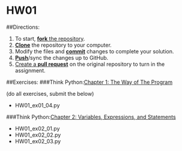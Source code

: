 # HW01

##Directions:

1. To start, [**fork** the repository][forking].
1. [**Clone**][ref-clone] the repository to your computer.
1. Modify the files and [**commit**][ref-commit] changes to complete your solution.
1. [**Push**][ref-push]/sync the changes up to GitHub.
1. [Create a **pull request**][pull-request] on the original repository to turn in the assignment.

##Exercises:
###Think Python:[Chapter 1: The Way of The Program][ch1]

(do all exercises, submit the below)
+ HW01_ex01_04.py

###Think Python:[Chapter 2: Variables, Expressions, and Statements][ch2]
+ HW01_ex02_01.py
+ HW01_ex02_02.py
+ HW01_ex02_03.py


<!-- Links -->

[forking]: https://guides.github.com/activities/forking/
[ref-clone]: http://gitref.org/creating/#clone
[ref-commit]: http://gitref.org/basic/#commit
[ref-push]: http://gitref.org/remotes/#push
[pull-request]: https://help.github.com/articles/creating-a-pull-request


[ch1]: http://www.greenteapress.com/thinkpython/html/thinkpython002.html
[ch2]: http://www.greenteapress.com/thinkpython/html/thinkpython003.html